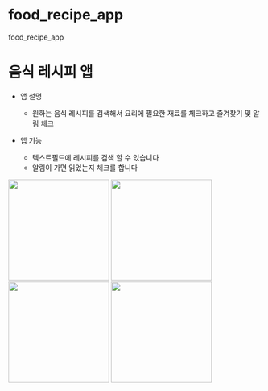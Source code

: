 # food_recipe_app

food_recipe_app

# 음식 레시피 앱

- 앱 설명

  - 원하는 음식 레시피를 검색해서 요리에 필요한 재료를 체크하고 즐겨찾기 및 알림 체크

- 앱 기능
  - 텍스트필드에 레시피를 검색 할 수 있습니다
  - 알림이 가면 읽었는지 체크를 합니다

<img src="https://github.com/user-attachments/assets/760088c5-ff3a-42ff-af25-055fc72a1295" width="200" /> <img src="https://github.com/user-attachments/assets/d20e7b20-f380-41ec-9195-994fce43d947" width="200" />  <img src="https://github.com/user-attachments/assets/dedb0f33-ec3b-4047-9043-77d9b6649711" width="200" />  <img src="https://github.com/user-attachments/assets/f0e21443-9d5a-4ae9-b4df-fae9d11d7403" width="200" />

